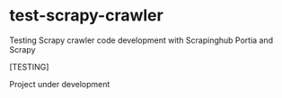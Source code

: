 # test-scrapy-crawler
Testing Scrapy crawler code development with Scrapinghub Portia and Scrapy

[TESTING]

Project under development
